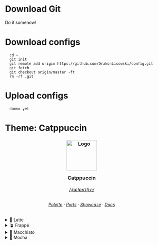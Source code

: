 # Download Git
Do it somehow!

# Download configs
```
  cd ~
  git init
  git remote add origin https://github.com/DrakonLisowski/config.git
  git fetch
  git checkout origin/master -ft
  rm -rf .git
```

# Upload configs
```
  dunno yet
```

# Theme: Catppuccin
<h3 align="center">
	<img src="https://raw.githubusercontent.com/catppuccin/catppuccin/main/assets/logos/exports/1544x1544_circle.png" width="100" alt="Logo"/><br/>
	<img src="https://raw.githubusercontent.com/catppuccin/catppuccin/main/assets/misc/transparent.png" height="30" width="0px"/>
	Catppuccin
	<img src="https://raw.githubusercontent.com/catppuccin/catppuccin/main/assets/misc/transparent.png" height="30" width="0px"/>
</h3>
<h6 align="center">
  <a href="http://ipa-reader.xyz/?text=%CB%8Ck%C3%A6tp%CA%8A%CB%88t%CA%83i%CB%90n">/ˌkætpʊˈtʃiːn/</a>
</h6>

<h6 align="center">
  <a href="https://github.com/catppuccin/catppuccin#-palette">Palette</a>
  ·
  <a href="https://github.com/catppuccin/catppuccin#-ports-and-more">Ports</a>
  ·
  <a href="https://github.com/catppuccin/catppuccin#-showcase">Showcase</a>
  ·
  <a href="https://github.com/catppuccin/catppuccin/tree/main/docs">Docs</a>
</h6>

<details>
<summary>🌻 Latte</summary>
<table>
	<tr>
		<th></th>
		<th>Labels</th>
		<th>Hex</th>
		<th>RGB</th>
		<th>HSL</th>
	</tr>
	<tr>
		<td><img src="assets/palette/circles/latte_rosewater.png" width="23"/></td>
		<td>Rosewater</td>
		<td><code>#dc8a78</code></td>
		<td><code>rgb(220, 138, 120)</code></td>
		<td><code>hsl(11, 59%, 67%)</code></td>
	</tr>
	<tr>
		<td><img src="assets/palette/circles/latte_flamingo.png" width="23"/></td>
		<td>Flamingo</td>
		<td><code>#dd7878</code></td>
		<td><code>rgb(221, 120, 120)</code></td>
		<td><code>hsl(0, 60%, 67%)</code></td>
	</tr>
	<tr>
		<td><img src="assets/palette/circles/latte_pink.png" width="23"/></td>
		<td>Pink</td>
		<td><code>#ea76cb</code></td>
		<td><code>rgb(234, 118, 203)</code></td>
		<td><code>hsl(316, 73%, 69%)</code></td>
	</tr>
	<tr>
		<td><img src="assets/palette/circles/latte_mauve.png" width="23"/></td>
		<td>Mauve</td>
		<td><code>#8839ef</code></td>
		<td><code>rgb(136, 57, 239)</code></td>
		<td><code>hsl(266, 85%, 58%)</code></td>
	</tr>
	<tr>
		<td><img src="assets/palette/circles/latte_red.png" width="23"/></td>
		<td>Red</td>
		<td><code>#d20f39</code></td>
		<td><code>rgb(210, 15, 57)</code></td>
		<td><code>hsl(347, 87%, 44%)</code></td>
	</tr>
	<tr>
		<td><img src="assets/palette/circles/latte_maroon.png" width="23"/></td>
		<td>Maroon</td>
		<td><code>#e64553</code></td>
		<td><code>rgb(230, 69, 83)</code></td>
		<td><code>hsl(355, 76%, 59%)</code></td>
	</tr>
	<tr>
		<td><img src="assets/palette/circles/latte_peach.png" width="23"/></td>
		<td>Peach</td>
		<td><code>#fe640b</code></td>
		<td><code>rgb(254, 100, 11)</code></td>
		<td><code>hsl(22, 99%, 52%)</code></td>
	</tr>
	<tr>
		<td><img src="assets/palette/circles/latte_yellow.png" width="23"/></td>
		<td>Yellow</td>
		<td><code>#df8e1d</code></td>
		<td><code>rgb(223, 142, 29)</code></td>
		<td><code>hsl(35, 77%, 49%)</code></td>
	</tr>
	<tr>
		<td><img src="assets/palette/circles/latte_green.png" width="23"/></td>
		<td>Green</td>
		<td><code>#40a02b</code></td>
		<td><code>rgb(64, 160, 43)</code></td>
		<td><code>hsl(109, 58%, 40%)</code></td>
	</tr>
	<tr>
		<td><img src="assets/palette/circles/latte_teal.png" width="23"/></td>
		<td>Teal</td>
		<td><code>#179299</code></td>
		<td><code>rgb(23, 146, 153)</code></td>
		<td><code>hsl(183, 74%, 35%)</code></td>
	</tr>
	<tr>
		<td><img src="assets/palette/circles/latte_sky.png" width="23"/></td>
		<td>Sky</td>
		<td><code>#04a5e5</code></td>
		<td><code>rgb(4, 165, 229)</code></td>
		<td><code>hsl(197, 97%, 46%)</code></td>
	</tr>
	<tr>
		<td><img src="assets/palette/circles/latte_sapphire.png" width="23"/></td>
		<td>Sapphire</td>
		<td><code>#209fb5</code></td>
		<td><code>rgb(32, 159, 181)</code></td>
		<td><code>hsl(189, 70%, 42%)</code></td>
	</tr>
	<tr>
		<td><img src="assets/palette/circles/latte_blue.png" width="23"/></td>
		<td>Blue</td>
		<td><code>#1e66f5</code></td>
		<td><code>rgb(30, 102, 245)</code></td>
		<td><code>hsl(220, 91%, 54%)</code></td>
	</tr>
	<tr>
		<td><img src="assets/palette/circles/latte_lavender.png" width="23"/></td>
		<td>Lavender</td>
		<td><code>#7287fd</code></td>
		<td><code>rgb(114, 135, 253)</code></td>
		<td><code>hsl(231, 97%, 72%)</code></td>
	</tr>
	<tr>
		<td><img src="assets/palette/circles/latte_text.png" width="23"/></td>
		<td>Text</td>
		<td><code>#4c4f69</code></td>
		<td><code>rgb(76, 79, 105)</code></td>
		<td><code>hsl(234, 16%, 35%)</code></td>
	</tr>
	<tr>
		<td><img src="assets/palette/circles/latte_subtext1.png" width="23"/></td>
		<td>Subtext1</td>
		<td><code>#5c5f77</code></td>
		<td><code>rgb(92, 95, 119)</code></td>
		<td><code>hsl(233, 13%, 41%)</code></td>
	</tr>
	<tr>
		<td><img src="assets/palette/circles/latte_subtext0.png" width="23"/></td>
		<td>Subtext0</td>
		<td><code>#6c6f85</code></td>
		<td><code>rgb(108, 111, 133)</code></td>
		<td><code>hsl(233, 10%, 47%)</code></td>
	</tr>
	<tr>
		<td><img src="assets/palette/circles/latte_overlay2.png" width="23"/></td>
		<td>Overlay2</td>
		<td><code>#7c7f93</code></td>
		<td><code>rgb(124, 127, 147)</code></td>
		<td><code>hsl(232, 10%, 53%)</code></td>
	</tr>
	<tr>
		<td><img src="assets/palette/circles/latte_overlay1.png" width="23"/></td>
		<td>Overlay1</td>
		<td><code>#8c8fa1</code></td>
		<td><code>rgb(140, 143, 161)</code></td>
		<td><code>hsl(231, 10%, 59%)</code></td>
	</tr>
	<tr>
		<td><img src="assets/palette/circles/latte_overlay0.png" width="23"/></td>
		<td>Overlay0</td>
		<td><code>#9ca0b0</code></td>
		<td><code>rgb(156, 160, 176)</code></td>
		<td><code>hsl(228, 11%, 65%)</code></td>
	</tr>
	<tr>
		<td><img src="assets/palette/circles/latte_surface2.png" width="23"/></td>
		<td>Surface2</td>
		<td><code>#acb0be</code></td>
		<td><code>rgb(172, 176, 190)</code></td>
		<td><code>hsl(227, 12%, 71%)</code></td>
	</tr>
	<tr>
		<td><img src="assets/palette/circles/latte_surface1.png" width="23"/></td>
		<td>Surface1</td>
		<td><code>#bcc0cc</code></td>
		<td><code>rgb(188, 192, 204)</code></td>
		<td><code>hsl(225, 14%, 77%)</code></td>
	</tr>
	<tr>
		<td><img src="assets/palette/circles/latte_surface0.png" width="23"/></td>
		<td>Surface0</td>
		<td><code>#ccd0da</code></td>
		<td><code>rgb(204, 208, 218)</code></td>
		<td><code>hsl(223, 16%, 83%)</code></td>
	</tr>
	<tr>
		<td><img src="assets/palette/circles/latte_base.png" width="23"/></td>
		<td>Base</td>
		<td><code>#eff1f5</code></td>
		<td><code>rgb(239, 241, 245)</code></td>
		<td><code>hsl(220, 23%, 95%)</code></td>
	</tr>
	<tr>
		<td><img src="assets/palette/circles/latte_mantle.png" width="23"/></td>
		<td>Mantle</td>
		<td><code>#e6e9ef</code></td>
		<td><code>rgb(230, 233, 239)</code></td>
		<td><code>hsl(220, 22%, 92%)</code></td>
	</tr>
	<tr>
		<td><img src="assets/palette/circles/latte_crust.png" width="23"/></td>
		<td>Crust</td>
		<td><code>#dce0e8</code></td>
		<td><code>rgb(220, 224, 232)</code></td>
		<td><code>hsl(220, 21%, 89%)</code></td>
	</tr>
</table>
</details>

<details>
<summary>🪴 Frappé</summary>
<table>
	<tr>
		<th></th>
		<th>Labels</th>
		<th>Hex</th>
		<th>RGB</th>
		<th>HSL</th>
	</tr>
	<tr>
		<td><img src="assets/palette/circles/frappe_rosewater.png" width="23"/></td>
		<td>Rosewater</td>
		<td><code>#f2d5cf</code></td>
		<td><code>rgb(242, 213, 207)</code></td>
		<td><code>hsl(10, 57%, 88%)</code></td>
	</tr>
	<tr>
		<td><img src="assets/palette/circles/frappe_flamingo.png" width="23"/></td>
		<td>Flamingo</td>
		<td><code>#eebebe</code></td>
		<td><code>rgb(238, 190, 190)</code></td>
		<td><code>hsl(0, 59%, 84%)</code></td>
	</tr>
	<tr>
		<td><img src="assets/palette/circles/frappe_pink.png" width="23"/></td>
		<td>Pink</td>
		<td><code>#f4b8e4</code></td>
		<td><code>rgb(244, 184, 228)</code></td>
		<td><code>hsl(316, 73%, 84%)</code></td>
	</tr>
	<tr>
		<td><img src="assets/palette/circles/frappe_mauve.png" width="23"/></td>
		<td>Mauve</td>
		<td><code>#ca9ee6</code></td>
		<td><code>rgb(202, 158, 230)</code></td>
		<td><code>hsl(277, 59%, 76%)</code></td>
	</tr>
	<tr>
		<td><img src="assets/palette/circles/frappe_red.png" width="23"/></td>
		<td>Red</td>
		<td><code>#e78284</code></td>
		<td><code>rgb(231, 130, 132)</code></td>
		<td><code>hsl(359, 68%, 71%)</code></td>
	</tr>
	<tr>
		<td><img src="assets/palette/circles/frappe_maroon.png" width="23"/></td>
		<td>Maroon</td>
		<td><code>#ea999c</code></td>
		<td><code>rgb(234, 153, 156)</code></td>
		<td><code>hsl(358, 66%, 76%)</code></td>
	</tr>
	<tr>
		<td><img src="assets/palette/circles/frappe_peach.png" width="23"/></td>
		<td>Peach</td>
		<td><code>#ef9f76</code></td>
		<td><code>rgb(239, 159, 118)</code></td>
		<td><code>hsl(20, 79%, 70%)</code></td>
	</tr>
	<tr>
		<td><img src="assets/palette/circles/frappe_yellow.png" width="23"/></td>
		<td>Yellow</td>
		<td><code>#e5c890</code></td>
		<td><code>rgb(229, 200, 144)</code></td>
		<td><code>hsl(40, 62%, 73%)</code></td>
	</tr>
	<tr>
		<td><img src="assets/palette/circles/frappe_green.png" width="23"/></td>
		<td>Green</td>
		<td><code>#a6d189</code></td>
		<td><code>rgb(166, 209, 137)</code></td>
		<td><code>hsl(96, 44%, 68%)</code></td>
	</tr>
	<tr>
		<td><img src="assets/palette/circles/frappe_teal.png" width="23"/></td>
		<td>Teal</td>
		<td><code>#81c8be</code></td>
		<td><code>rgb(129, 200, 190)</code></td>
		<td><code>hsl(172, 39%, 65%)</code></td>
	</tr>
	<tr>
		<td><img src="assets/palette/circles/frappe_sky.png" width="23"/></td>
		<td>Sky</td>
		<td><code>#99d1db</code></td>
		<td><code>rgb(153, 209, 219)</code></td>
		<td><code>hsl(189, 48%, 73%)</code></td>
	</tr>
	<tr>
		<td><img src="assets/palette/circles/frappe_sapphire.png" width="23"/></td>
		<td>Sapphire</td>
		<td><code>#85c1dc</code></td>
		<td><code>rgb(133, 193, 220)</code></td>
		<td><code>hsl(199, 55%, 69%)</code></td>
	</tr>
	<tr>
		<td><img src="assets/palette/circles/frappe_blue.png" width="23"/></td>
		<td>Blue</td>
		<td><code>#8caaee</code></td>
		<td><code>rgb(140, 170, 238)</code></td>
		<td><code>hsl(222, 74%, 74%)</code></td>
	</tr>
	<tr>
		<td><img src="assets/palette/circles/frappe_lavender.png" width="23"/></td>
		<td>Lavender</td>
		<td><code>#babbf1</code></td>
		<td><code>rgb(186, 187, 241)</code></td>
		<td><code>hsl(239, 66%, 84%)</code></td>
	</tr>
	<tr>
		<td><img src="assets/palette/circles/frappe_text.png" width="23"/></td>
		<td>Text</td>
		<td><code>#c6d0f5</code></td>
		<td><code>rgb(198, 208, 245)</code></td>
		<td><code>hsl(227, 70%, 87%)</code></td>
	</tr>
	<tr>
		<td><img src="assets/palette/circles/frappe_subtext1.png" width="23"/></td>
		<td>Subtext1</td>
		<td><code>#b5bfe2</code></td>
		<td><code>rgb(181, 191, 226)</code></td>
		<td><code>hsl(227, 44%, 80%)</code></td>
	</tr>
	<tr>
		<td><img src="assets/palette/circles/frappe_subtext0.png" width="23"/></td>
		<td>Subtext0</td>
		<td><code>#a5adce</code></td>
		<td><code>rgb(165, 173, 206)</code></td>
		<td><code>hsl(228, 29%, 73%)</code></td>
	</tr>
	<tr>
		<td><img src="assets/palette/circles/frappe_overlay2.png" width="23"/></td>
		<td>Overlay2</td>
		<td><code>#949cbb</code></td>
		<td><code>rgb(148, 156, 187)</code></td>
		<td><code>hsl(228, 22%, 66%)</code></td>
	</tr>
	<tr>
		<td><img src="assets/palette/circles/frappe_overlay1.png" width="23"/></td>
		<td>Overlay1</td>
		<td><code>#838ba7</code></td>
		<td><code>rgb(131, 139, 167)</code></td>
		<td><code>hsl(227, 17%, 58%)</code></td>
	</tr>
	<tr>
		<td><img src="assets/palette/circles/frappe_overlay0.png" width="23"/></td>
		<td>Overlay0</td>
		<td><code>#737994</code></td>
		<td><code>rgb(115, 121, 148)</code></td>
		<td><code>hsl(229, 13%, 52%)</code></td>
	</tr>
	<tr>
		<td><img src="assets/palette/circles/frappe_surface2.png" width="23"/></td>
		<td>Surface2</td>
		<td><code>#626880</code></td>
		<td><code>rgb(98, 104, 128)</code></td>
		<td><code>hsl(228, 13%, 44%)</code></td>
	</tr>
	<tr>
		<td><img src="assets/palette/circles/frappe_surface1.png" width="23"/></td>
		<td>Surface1</td>
		<td><code>#51576d</code></td>
		<td><code>rgb(81, 87, 109)</code></td>
		<td><code>hsl(227, 15%, 37%)</code></td>
	</tr>
	<tr>
		<td><img src="assets/palette/circles/frappe_surface0.png" width="23"/></td>
		<td>Surface0</td>
		<td><code>#414559</code></td>
		<td><code>rgb(65, 69, 89)</code></td>
		<td><code>hsl(230, 16%, 30%)</code></td>
	</tr>
	<tr>
		<td><img src="assets/palette/circles/frappe_base.png" width="23"/></td>
		<td>Base</td>
		<td><code>#303446</code></td>
		<td><code>rgb(48, 52, 70)</code></td>
		<td><code>hsl(229, 19%, 23%)</code></td>
	</tr>
	<tr>
		<td><img src="assets/palette/circles/frappe_mantle.png" width="23"/></td>
		<td>Mantle</td>
		<td><code>#292c3c</code></td>
		<td><code>rgb(41, 44, 60)</code></td>
		<td><code>hsl(231, 19%, 20%)</code></td>
	</tr>
	<tr>
		<td><img src="assets/palette/circles/frappe_crust.png" width="23"/></td>
		<td>Crust</td>
		<td><code>#232634</code></td>
		<td><code>rgb(35, 38, 52)</code></td>
		<td><code>hsl(229, 20%, 17%)</code></td>
	</tr>
</table>
</details>

<details>
<summary>🌺 Macchiato</summary>
<table>
	<tr>
		<th></th>
		<th>Labels</th>
		<th>Hex</th>
		<th>RGB</th>
		<th>HSL</th>
	</tr>
	<tr>
		<td><img src="assets/palette/circles/macchiato_rosewater.png" width="23"/></td>
		<td>Rosewater</td>
		<td><code>#f4dbd6</code></td>
		<td><code>rgb(244, 219, 214)</code></td>
		<td><code>hsl(10, 58%, 90%)</code></td>
	</tr>
	<tr>
		<td><img src="assets/palette/circles/macchiato_flamingo.png" width="23"/></td>
		<td>Flamingo</td>
		<td><code>#f0c6c6</code></td>
		<td><code>rgb(240, 198, 198)</code></td>
		<td><code>hsl(0, 58%, 86%)</code></td>
	</tr>
	<tr>
		<td><img src="assets/palette/circles/macchiato_pink.png" width="23"/></td>
		<td>Pink</td>
		<td><code>#f5bde6</code></td>
		<td><code>rgb(245, 189, 230)</code></td>
		<td><code>hsl(316, 74%, 85%)</code></td>
	</tr>
	<tr>
		<td><img src="assets/palette/circles/macchiato_mauve.png" width="23"/></td>
		<td>Mauve</td>
		<td><code>#c6a0f6</code></td>
		<td><code>rgb(198, 160, 246)</code></td>
		<td><code>hsl(267, 83%, 80%)</code></td>
	</tr>
	<tr>
		<td><img src="assets/palette/circles/macchiato_red.png" width="23"/></td>
		<td>Red</td>
		<td><code>#ed8796</code></td>
		<td><code>rgb(237, 135, 150)</code></td>
		<td><code>hsl(351, 74%, 73%)</code></td>
	</tr>
	<tr>
		<td><img src="assets/palette/circles/macchiato_maroon.png" width="23"/></td>
		<td>Maroon</td>
		<td><code>#ee99a0</code></td>
		<td><code>rgb(238, 153, 160)</code></td>
		<td><code>hsl(355, 71%, 77%)</code></td>
	</tr>
	<tr>
		<td><img src="assets/palette/circles/macchiato_peach.png" width="23"/></td>
		<td>Peach</td>
		<td><code>#f5a97f</code></td>
		<td><code>rgb(245, 169, 127)</code></td>
		<td><code>hsl(21, 86%, 73%)</code></td>
	</tr>
	<tr>
		<td><img src="assets/palette/circles/macchiato_yellow.png" width="23"/></td>
		<td>Yellow</td>
		<td><code>#eed49f</code></td>
		<td><code>rgb(238, 212, 159)</code></td>
		<td><code>hsl(40, 70%, 78%)</code></td>
	</tr>
	<tr>
		<td><img src="assets/palette/circles/macchiato_green.png" width="23"/></td>
		<td>Green</td>
		<td><code>#a6da95</code></td>
		<td><code>rgb(166, 218, 149)</code></td>
		<td><code>hsl(105, 48%, 72%)</code></td>
	</tr>
	<tr>
		<td><img src="assets/palette/circles/macchiato_teal.png" width="23"/></td>
		<td>Teal</td>
		<td><code>#8bd5ca</code></td>
		<td><code>rgb(139, 213, 202)</code></td>
		<td><code>hsl(171, 47%, 69%)</code></td>
	</tr>
	<tr>
		<td><img src="assets/palette/circles/macchiato_sky.png" width="23"/></td>
		<td>Sky</td>
		<td><code>#91d7e3</code></td>
		<td><code>rgb(145, 215, 227)</code></td>
		<td><code>hsl(189, 59%, 73%)</code></td>
	</tr>
	<tr>
		<td><img src="assets/palette/circles/macchiato_sapphire.png" width="23"/></td>
		<td>Sapphire</td>
		<td><code>#7dc4e4</code></td>
		<td><code>rgb(125, 196, 228)</code></td>
		<td><code>hsl(199, 66%, 69%)</code></td>
	</tr>
	<tr>
		<td><img src="assets/palette/circles/macchiato_blue.png" width="23"/></td>
		<td>Blue</td>
		<td><code>#8aadf4</code></td>
		<td><code>rgb(138, 173, 244)</code></td>
		<td><code>hsl(220, 83%, 75%)</code></td>
	</tr>
	<tr>
		<td><img src="assets/palette/circles/macchiato_lavender.png" width="23"/></td>
		<td>Lavender</td>
		<td><code>#b7bdf8</code></td>
		<td><code>rgb(183, 189, 248)</code></td>
		<td><code>hsl(234, 82%, 85%)</code></td>
	</tr>
	<tr>
		<td><img src="assets/palette/circles/macchiato_text.png" width="23"/></td>
		<td>Text</td>
		<td><code>#cad3f5</code></td>
		<td><code>rgb(202, 211, 245)</code></td>
		<td><code>hsl(227, 68%, 88%)</code></td>
	</tr>
	<tr>
		<td><img src="assets/palette/circles/macchiato_subtext1.png" width="23"/></td>
		<td>Subtext1</td>
		<td><code>#b8c0e0</code></td>
		<td><code>rgb(184, 192, 224)</code></td>
		<td><code>hsl(228, 39%, 80%)</code></td>
	</tr>
	<tr>
		<td><img src="assets/palette/circles/macchiato_subtext0.png" width="23"/></td>
		<td>Subtext0</td>
		<td><code>#a5adcb</code></td>
		<td><code>rgb(165, 173, 203)</code></td>
		<td><code>hsl(227, 27%, 72%)</code></td>
	</tr>
	<tr>
		<td><img src="assets/palette/circles/macchiato_overlay2.png" width="23"/></td>
		<td>Overlay2</td>
		<td><code>#939ab7</code></td>
		<td><code>rgb(147, 154, 183)</code></td>
		<td><code>hsl(228, 20%, 65%)</code></td>
	</tr>
	<tr>
		<td><img src="assets/palette/circles/macchiato_overlay1.png" width="23"/></td>
		<td>Overlay1</td>
		<td><code>#8087a2</code></td>
		<td><code>rgb(128, 135, 162)</code></td>
		<td><code>hsl(228, 15%, 57%)</code></td>
	</tr>
	<tr>
		<td><img src="assets/palette/circles/macchiato_overlay0.png" width="23"/></td>
		<td>Overlay0</td>
		<td><code>#6e738d</code></td>
		<td><code>rgb(110, 115, 141)</code></td>
		<td><code>hsl(230, 12%, 49%)</code></td>
	</tr>
	<tr>
		<td><img src="assets/palette/circles/macchiato_surface2.png" width="23"/></td>
		<td>Surface2</td>
		<td><code>#5b6078</code></td>
		<td><code>rgb(91, 96, 120)</code></td>
		<td><code>hsl(230, 14%, 41%)</code></td>
	</tr>
	<tr>
		<td><img src="assets/palette/circles/macchiato_surface1.png" width="23"/></td>
		<td>Surface1</td>
		<td><code>#494d64</code></td>
		<td><code>rgb(73, 77, 100)</code></td>
		<td><code>hsl(231, 16%, 34%)</code></td>
	</tr>
	<tr>
		<td><img src="assets/palette/circles/macchiato_surface0.png" width="23"/></td>
		<td>Surface0</td>
		<td><code>#363a4f</code></td>
		<td><code>rgb(54, 58, 79)</code></td>
		<td><code>hsl(230, 19%, 26%)</code></td>
	</tr>
	<tr>
		<td><img src="assets/palette/circles/macchiato_base.png" width="23"/></td>
		<td>Base</td>
		<td><code>#24273a</code></td>
		<td><code>rgb(36, 39, 58)</code></td>
		<td><code>hsl(232, 23%, 18%)</code></td>
	</tr>
	<tr>
		<td><img src="assets/palette/circles/macchiato_mantle.png" width="23"/></td>
		<td>Mantle</td>
		<td><code>#1e2030</code></td>
		<td><code>rgb(30, 32, 48)</code></td>
		<td><code>hsl(233, 23%, 15%)</code></td>
	</tr>
	<tr>
		<td><img src="assets/palette/circles/macchiato_crust.png" width="23"/></td>
		<td>Crust</td>
		<td><code>#181926</code></td>
		<td><code>rgb(24, 25, 38)</code></td>
		<td><code>hsl(236, 23%, 12%)</code></td>
	</tr>
</table>
</details>

<details>
<summary>🌿 Mocha</summary>
<table>
	<tr>
		<th></th>
		<th>Labels</th>
		<th>Hex</th>
		<th>RGB</th>
		<th>HSL</th>
	</tr>
	<tr>
		<td><img src="assets/palette/circles/mocha_rosewater.png" width="23"/></td>
		<td>Rosewater</td>
		<td><code>#f5e0dc</code></td>
		<td><code>rgb(245, 224, 220)</code></td>
		<td><code>hsl(10, 56%, 91%)</code></td>
	</tr>
	<tr>
		<td><img src="assets/palette/circles/mocha_flamingo.png" width="23"/></td>
		<td>Flamingo</td>
		<td><code>#f2cdcd</code></td>
		<td><code>rgb(242, 205, 205)</code></td>
		<td><code>hsl(0, 59%, 88%)</code></td>
	</tr>
	<tr>
		<td><img src="assets/palette/circles/mocha_pink.png" width="23"/></td>
		<td>Pink</td>
		<td><code>#f5c2e7</code></td>
		<td><code>rgb(245, 194, 231)</code></td>
		<td><code>hsl(316, 72%, 86%)</code></td>
	</tr>
	<tr>
		<td><img src="assets/palette/circles/mocha_mauve.png" width="23"/></td>
		<td>Mauve</td>
		<td><code>#cba6f7</code></td>
		<td><code>rgb(203, 166, 247)</code></td>
		<td><code>hsl(267, 84%, 81%)</code></td>
	</tr>
	<tr>
		<td><img src="assets/palette/circles/mocha_red.png" width="23"/></td>
		<td>Red</td>
		<td><code>#f38ba8</code></td>
		<td><code>rgb(243, 139, 168)</code></td>
		<td><code>hsl(343, 81%, 75%)</code></td>
	</tr>
	<tr>
		<td><img src="assets/palette/circles/mocha_maroon.png" width="23"/></td>
		<td>Maroon</td>
		<td><code>#eba0ac</code></td>
		<td><code>rgb(235, 160, 172)</code></td>
		<td><code>hsl(350, 65%, 77%)</code></td>
	</tr>
	<tr>
		<td><img src="assets/palette/circles/mocha_peach.png" width="23"/></td>
		<td>Peach</td>
		<td><code>#fab387</code></td>
		<td><code>rgb(250, 179, 135)</code></td>
		<td><code>hsl(23, 92%, 75%)</code></td>
	</tr>
	<tr>
		<td><img src="assets/palette/circles/mocha_yellow.png" width="23"/></td>
		<td>Yellow</td>
		<td><code>#f9e2af</code></td>
		<td><code>rgb(249, 226, 175)</code></td>
		<td><code>hsl(41, 86%, 83%)</code></td>
	</tr>
	<tr>
		<td><img src="assets/palette/circles/mocha_green.png" width="23"/></td>
		<td>Green</td>
		<td><code>#a6e3a1</code></td>
		<td><code>rgb(166, 227, 161)</code></td>
		<td><code>hsl(115, 54%, 76%)</code></td>
	</tr>
	<tr>
		<td><img src="assets/palette/circles/mocha_teal.png" width="23"/></td>
		<td>Teal</td>
		<td><code>#94e2d5</code></td>
		<td><code>rgb(148, 226, 213)</code></td>
		<td><code>hsl(170, 57%, 73%)</code></td>
	</tr>
	<tr>
		<td><img src="assets/palette/circles/mocha_sky.png" width="23"/></td>
		<td>Sky</td>
		<td><code>#89dceb</code></td>
		<td><code>rgb(137, 220, 235)</code></td>
		<td><code>hsl(189, 71%, 73%)</code></td>
	</tr>
	<tr>
		<td><img src="assets/palette/circles/mocha_sapphire.png" width="23"/></td>
		<td>Sapphire</td>
		<td><code>#74c7ec</code></td>
		<td><code>rgb(116, 199, 236)</code></td>
		<td><code>hsl(199, 76%, 69%)</code></td>
	</tr>
	<tr>
		<td><img src="assets/palette/circles/mocha_blue.png" width="23"/></td>
		<td>Blue</td>
		<td><code>#89b4fa</code></td>
		<td><code>rgb(137, 180, 250)</code></td>
		<td><code>hsl(217, 92%, 76%)</code></td>
	</tr>
	<tr>
		<td><img src="assets/palette/circles/mocha_lavender.png" width="23"/></td>
		<td>Lavender</td>
		<td><code>#b4befe</code></td>
		<td><code>rgb(180, 190, 254)</code></td>
		<td><code>hsl(232, 97%, 85%)</code></td>
	</tr>
	<tr>
		<td><img src="assets/palette/circles/mocha_text.png" width="23"/></td>
		<td>Text</td>
		<td><code>#cdd6f4</code></td>
		<td><code>rgb(205, 214, 244)</code></td>
		<td><code>hsl(226, 64%, 88%)</code></td>
	</tr>
	<tr>
		<td><img src="assets/palette/circles/mocha_subtext1.png" width="23"/></td>
		<td>Subtext1</td>
		<td><code>#bac2de</code></td>
		<td><code>rgb(186, 194, 222)</code></td>
		<td><code>hsl(227, 35%, 80%)</code></td>
	</tr>
	<tr>
		<td><img src="assets/palette/circles/mocha_subtext0.png" width="23"/></td>
		<td>Subtext0</td>
		<td><code>#a6adc8</code></td>
		<td><code>rgb(166, 173, 200)</code></td>
		<td><code>hsl(228, 24%, 72%)</code></td>
	</tr>
	<tr>
		<td><img src="assets/palette/circles/mocha_overlay2.png" width="23"/></td>
		<td>Overlay2</td>
		<td><code>#9399b2</code></td>
		<td><code>rgb(147, 153, 178)</code></td>
		<td><code>hsl(228, 17%, 64%)</code></td>
	</tr>
	<tr>
		<td><img src="assets/palette/circles/mocha_overlay1.png" width="23"/></td>
		<td>Overlay1</td>
		<td><code>#7f849c</code></td>
		<td><code>rgb(127, 132, 156)</code></td>
		<td><code>hsl(230, 13%, 55%)</code></td>
	</tr>
	<tr>
		<td><img src="assets/palette/circles/mocha_overlay0.png" width="23"/></td>
		<td>Overlay0</td>
		<td><code>#6c7086</code></td>
		<td><code>rgb(108, 112, 134)</code></td>
		<td><code>hsl(231, 11%, 47%)</code></td>
	</tr>
	<tr>
		<td><img src="assets/palette/circles/mocha_surface2.png" width="23"/></td>
		<td>Surface2</td>
		<td><code>#585b70</code></td>
		<td><code>rgb(88, 91, 112)</code></td>
		<td><code>hsl(233, 12%, 39%)</code></td>
	</tr>
	<tr>
		<td><img src="assets/palette/circles/mocha_surface1.png" width="23"/></td>
		<td>Surface1</td>
		<td><code>#45475a</code></td>
		<td><code>rgb(69, 71, 90)</code></td>
		<td><code>hsl(234, 13%, 31%)</code></td>
	</tr>
	<tr>
		<td><img src="assets/palette/circles/mocha_surface0.png" width="23"/></td>
		<td>Surface0</td>
		<td><code>#313244</code></td>
		<td><code>rgb(49, 50, 68)</code></td>
		<td><code>hsl(237, 16%, 23%)</code></td>
	</tr>
	<tr>
		<td><img src="assets/palette/circles/mocha_base.png" width="23"/></td>
		<td>Base</td>
		<td><code>#1e1e2e</code></td>
		<td><code>rgb(30, 30, 46)</code></td>
		<td><code>hsl(240, 21%, 15%)</code></td>
	</tr>
	<tr>
		<td><img src="assets/palette/circles/mocha_mantle.png" width="23"/></td>
		<td>Mantle</td>
		<td><code>#181825</code></td>
		<td><code>rgb(24, 24, 37)</code></td>
		<td><code>hsl(240, 21%, 12%)</code></td>
	</tr>
	<tr>
		<td><img src="assets/palette/circles/mocha_crust.png" width="23"/></td>
		<td>Crust</td>
		<td><code>#11111b</code></td>
		<td><code>rgb(17, 17, 27)</code></td>
		<td><code>hsl(240, 23%, 9%)</code></td>
	</tr>
</table>
</details>
